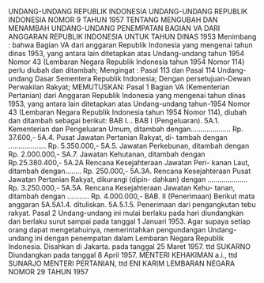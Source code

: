  UNDANG-UNDANG REPUBLIK INDONESIA UNDANG-UNDANG REPUBLIK INDONESIA NOMOR 9 TAHUN 1957 TENTANG MENGUBAH DAN MENAMBAH UNDANG-UNDANG PENEMPATAN BAGIAN VA DARI ANGGARAN REPUBLIK INDONESIA UNTUK TAHUN DINAS 1953
Menimbang :
 bahwa Bagian VA dari anggaran Republik Indonesia yang mengenai tahun dinas 1953, yang antara lain ditetapkan atas Undang-undang tahun 1954 Nomor 43 (Lembaran Negara Republik Indonesia tahun 1954 Nomor 114) perlu diubah dan ditambah;
Mengingat :
 Pasal 113 dan Pasal 114 Undang-undang Dasar Sementera Republik Indonesia; Dengan persetujuan-Dewan Perwakilan Rakyat;
MEMUTUSKAN:
Pasal 1
Bagian VA (Kementerian Pertanian) dari Anggaran Republik Indonesia yang mengenai tahun dinas 1953, yang antara lain ditetapkan atas Undang-undang tahun-1954 Nomor 43 (Lembaran Negara Republik Indonesia tahun 1954 Nomor 114), diubah dan ditambah sebagai berikut: BAB I… BAB I (Pengeluaran). 5A.1. Kementerian dan Pengeluaran Umum, ditambah dengan.................... Rp. 37.600,- 5A.4. Pusat Jawatan Pertanian Rakyat, di- tambah dengan ................... Rp. 5.350.000,- 5A.5. Jawatan Perkebunan, ditambah dengan Rp. 2.000.000,- SA.7. Jawatan Kehutanan, ditambah dengan Rp.25.380.400,- 5A.2A Rencana Kesejahteraan Jawatan Peri- kanan Laut, ditambah dengan........ Rp. 250.000,- 5A.3A. Rencana Kesejahteraan Pusat Jawatan Pertanian Rakyat, dikurangi (dipin- dahkan) dengan .................... Rp. 3.250.000,- 5A.5A. Rencana Kesejahteraan Jawatan Kehu- tanan, ditambah dengan ........... Rp. 4.000.000,- BAB. II (Penerimaan) Berikut mata anggaran 5A.5A1.4. dituliskan. 5A.5.1.5. Penerimaan dari pengangkutan tebu rakyat.
Pasal 2
Undang-undang ini mulai berlaku pada hari diundangkan dan berlaku surut sampai pada tanggal 1 Januari 1953. Agar supaya setiap orang dapat mengetahuinya, memerintahkan pengundangan Undang-undang ini dengan penempatan dalam Lembaran Negara Republik Indonesia. Disahkan di Jakarta. pada tanggal 25 Maret 1957. ttd SUKARNO Diundangkan pada tanggal 8 April 1957. MENTERI KEHAKIMAN a.i., ttd SUNARJO MENTERI PERTANIAN, ttd ENI KARIM LEMBARAN NEGARA NOMOR 29 TAHUN 1957